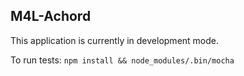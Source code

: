 ## M4L-Achord

This application is currently in development mode.

To run tests: `npm install && node_modules/.bin/mocha`
